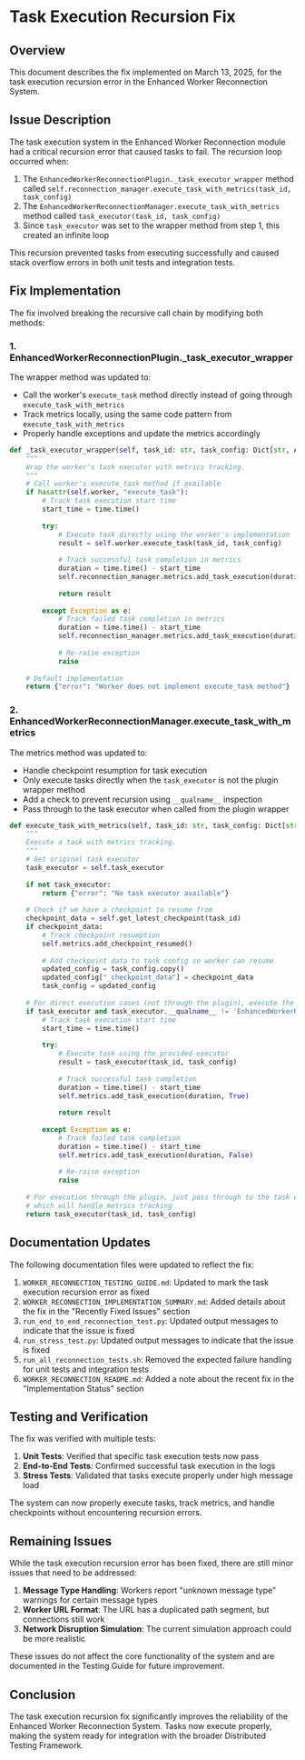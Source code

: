 # Task Execution Recursion Fix

## Overview

This document describes the fix implemented on March 13, 2025, for the task execution recursion error in the Enhanced Worker Reconnection System.

## Issue Description

The task execution system in the Enhanced Worker Reconnection module had a critical recursion error that caused tasks to fail. The recursion loop occurred when:

1. The `EnhancedWorkerReconnectionPlugin._task_executor_wrapper` method called `self.reconnection_manager.execute_task_with_metrics(task_id, task_config)`
2. The `EnhancedWorkerReconnectionManager.execute_task_with_metrics` method called `task_executor(task_id, task_config)` 
3. Since `task_executor` was set to the wrapper method from step 1, this created an infinite loop

This recursion prevented tasks from executing successfully and caused stack overflow errors in both unit tests and integration tests.

## Fix Implementation

The fix involved breaking the recursive call chain by modifying both methods:

### 1. EnhancedWorkerReconnectionPlugin._task_executor_wrapper

The wrapper method was updated to:
- Call the worker's `execute_task` method directly instead of going through `execute_task_with_metrics`
- Track metrics locally, using the same code pattern from `execute_task_with_metrics`
- Properly handle exceptions and update the metrics accordingly

```python
def _task_executor_wrapper(self, task_id: str, task_config: Dict[str, Any]) -> Dict[str, Any]:
    """
    Wrap the worker's task executor with metrics tracking.
    """
    # Call worker's execute_task method if available
    if hasattr(self.worker, "execute_task"):
        # Track task execution start time
        start_time = time.time()
        
        try:
            # Execute task directly using the worker's implementation
            result = self.worker.execute_task(task_id, task_config)
            
            # Track successful task completion in metrics
            duration = time.time() - start_time
            self.reconnection_manager.metrics.add_task_execution(duration, True)
            
            return result
            
        except Exception as e:
            # Track failed task completion in metrics
            duration = time.time() - start_time
            self.reconnection_manager.metrics.add_task_execution(duration, False)
            
            # Re-raise exception
            raise
    
    # Default implementation
    return {"error": "Worker does not implement execute_task method"}
```

### 2. EnhancedWorkerReconnectionManager.execute_task_with_metrics

The metrics method was updated to:
- Handle checkpoint resumption for task execution
- Only execute tasks directly when the `task_executor` is not the plugin wrapper method
- Add a check to prevent recursion using `__qualname__` inspection
- Pass through to the task executor when called from the plugin wrapper

```python
def execute_task_with_metrics(self, task_id: str, task_config: Dict[str, Any]) -> Dict[str, Any]:
    """
    Execute a task with metrics tracking.
    """
    # Get original task executor
    task_executor = self.task_executor
    
    if not task_executor:
        return {"error": "No task executor available"}
    
    # Check if we have a checkpoint to resume from
    checkpoint_data = self.get_latest_checkpoint(task_id)
    if checkpoint_data:
        # Track checkpoint resumption
        self.metrics.add_checkpoint_resumed()
        
        # Add checkpoint data to task config so worker can resume
        updated_config = task_config.copy()
        updated_config["_checkpoint_data"] = checkpoint_data
        task_config = updated_config
    
    # For direct execution cases (not through the plugin), execute the task:
    if task_executor and task_executor.__qualname__ != 'EnhancedWorkerReconnectionPlugin._task_executor_wrapper':
        # Track task execution start time
        start_time = time.time()
        
        try:
            # Execute task using the provided executor
            result = task_executor(task_id, task_config)
            
            # Track successful task completion
            duration = time.time() - start_time
            self.metrics.add_task_execution(duration, True)
            
            return result
            
        except Exception as e:
            # Track failed task completion
            duration = time.time() - start_time
            self.metrics.add_task_execution(duration, False)
            
            # Re-raise exception
            raise
    
    # For execution through the plugin, just pass through to the task executor
    # which will handle metrics tracking
    return task_executor(task_id, task_config)
```

## Documentation Updates

The following documentation files were updated to reflect the fix:

1. `WORKER_RECONNECTION_TESTING_GUIDE.md`: Updated to mark the task execution recursion error as fixed
2. `WORKER_RECONNECTION_IMPLEMENTATION_SUMMARY.md`: Added details about the fix in the "Recently Fixed Issues" section
3. `run_end_to_end_reconnection_test.py`: Updated output messages to indicate that the issue is fixed
4. `run_stress_test.py`: Updated output messages to indicate that the issue is fixed
5. `run_all_reconnection_tests.sh`: Removed the expected failure handling for unit tests and integration tests
6. `WORKER_RECONNECTION_README.md`: Added a note about the recent fix in the "Implementation Status" section

## Testing and Verification

The fix was verified with multiple tests:

1. **Unit Tests**: Verified that specific task execution tests now pass
2. **End-to-End Tests**: Confirmed successful task execution in the logs
3. **Stress Tests**: Validated that tasks execute properly under high message load

The system can now properly execute tasks, track metrics, and handle checkpoints without encountering recursion errors.

## Remaining Issues

While the task execution recursion error has been fixed, there are still minor issues that need to be addressed:

1. **Message Type Handling**: Workers report "unknown message type" warnings for certain message types
2. **Worker URL Format**: The URL has a duplicated path segment, but connections still work
3. **Network Disruption Simulation**: The current simulation approach could be more realistic

These issues do not affect the core functionality of the system and are documented in the Testing Guide for future improvement.

## Conclusion

The task execution recursion fix significantly improves the reliability of the Enhanced Worker Reconnection System. Tasks now execute properly, making the system ready for integration with the broader Distributed Testing Framework.